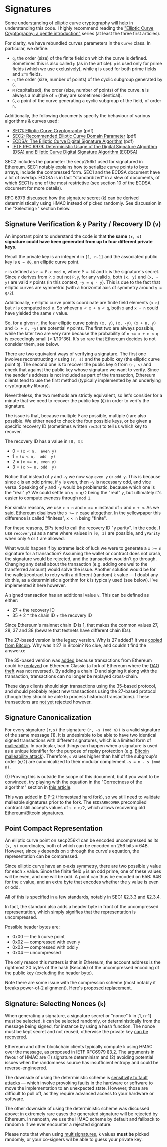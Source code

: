 # Signatures

Some understanding of elliptic curve cryptography will help in understanding this code.
I highly recommend reading the ["Elliptic Curve Cryptography: a gentle introduction"][intro] series
(at least the three first articles).

[intro]: https://andrea.corbellini.name/2015/05/17/elliptic-curve-cryptography-a-gentle-introduction/

For clarity, we have rebundled curves parameters in the `Curve` class. In particular, we define:

- `q`, the order (size) of the finite field on which the curve is defined. Sometimes this is also
  called `p` (as in the article). `p` is used only for prime fields (which we use exclusively),
  while `q` is used for both prime fields and `2^m` fields. 
- `n`, the order (size, number of points) of the cyclic subgroup generated by `G`.
- `N` (capitalized), the order (size, number of points) of the curve.
  `N` is always a multiple of `n` (they are sometimes identical).
- `G`, a point of the curve generating a cyclic subgroup of the field, of order `n`.

Additionally, the following documents specify the behaviour of various algorithms & curves used: 
- [SEC1: Elliptic Curve Cryptography](https://www.secg.org/sec1-v2.pdf) (pdf)
- [SEC2: Recommended Elliptic Curve Domain Parameter](http://www.secg.org/sec2-v2.pdf) (pdf)
- [ECDSA: The Elliptic Curve Digital Signature Algorithm](https://www.cs.miami.edu/home/burt/learning/Csc609.142/ecdsa-cert.pdf) (pdf) 
- [IETF RFC 6979: Deterministic Usage of the Digital Signature Algorithm (DSA) and Elliptic Curve Digital Signature Algorithm (ECDSA)](https://datatracker.ietf.org/doc/html/rfc6979)

SEC2 includes the parameter the secp256k1 used for signatured in Ethereum. SEC1 notably explains how
to serialize curve points to byte arrays, include the compressed form. SEC1 and the ECDSA document
have a lot of overlap. ECDSA is in fact "standardized" in a slew of documents, of which SEC1 is one
of the most restrictive (see section 10 of the ECDSA document for more details).

RFC 6979 discussed how the signature secret (`k`) can be derived deterministically using HMAC
instead of picked randomly. See discussion in the "Selecting `k`" section below.
    
## Signature Verification & y Parity / Recovery ID (`v`)

An important point to understand the code is that **the same `(r, s)` signature could have been
generated from up to four different private keys.**

Recall the private key is an integer `d` in `[1, n-1]` and the associated public key is `Q = dG`, an
elliptic curve point.

`r` is defined as `r = P.x mod n`, where `P = kG` and `k` is the signature's secret. Since `r`
derives from `P.x` but not `P.y`, for any valid `x`, both `(x, y)` and `(x, -y)` are valid `P`
points (in this context, `-y = q - y`). This is due to the fact that elliptic curves are symmetric
(with a horizontal axis of symmetry around `y = q/2`).

Additionally, `r` elliptic curve points coordinate are finite field elements (`< q`) but `r` is
computed `mod n`. So whever `n < x + n < q`, both `x` and `x + n` could have yielded the same `r`
value.

So, for a given `r`, the four elliptic curve points `(x, y)`, `(x, -y)`, `(x + n, y)` and `(x + n,
-y)` are potential `P` points. The first two are always possible, while the later two are very rare
because the probability of `n <= x + n < q` is exceedingly small (< 1/10^36). It's so rare that
Ethereum decides to not consider them, see below.

There are two equivalent ways of verifying a signature. The first one involves reconstructing `P`
using `(r, s)` and the public key (the elliptic curve point `Q`). The second one is to recover the
public key `Q` from `(r, s)` and check that against the public key whose signature we want to
verify. Since the sender's address is not included as part of the transaction, Ethereum clients tend
to use the first method (typically implemented by an underlying cryptography library).

Nevertheless, the two methods are strictly equivalent, so let's consider for a minute that we need
to recover the public key (`Q`) in order to verify the signature.

The issue is that, because multiple `P` are possible, multiple `Q` are also possible. We either need
to check the four possible keys, or be given a specific recovery ID (sometimes written `recId`) to
tell us which key to recover.

The recovery ID has a value in `[0, 3]`:
- 0 = `(x < n,  even y)`
- 1 = `(x < n,  odd  y)`
- 2 = `(x >= n, even y)`
- 3 = `(x >= n, odd  y)`

Notice that instead of `y` and `-y` we now say `even y` or `odd y`. This is because since `q` is an
odd prime, if `y` is even, then `-y` is necessary odd, and vice versa. Speaking of `y` and `-y`
would be problematic, because which one is the "real" `y`? We could settle on `y < q/2` being the
"real" `y`, but ultimately it's easier to compute eveness through `mod 2`.

For similar reasons, we use `x < n` and `x >= n` instead of `x` and `x + n`.  As we said, Ethereum
disallows the `x >= n` case altogether. In the yellowpaper this difference is called "finitess", `x
< n` being "finite".

For these reasons, EIPs tend to call the recovery ID "y parity". In the code, I use `recoveryId` as
a name where values in `[0, 3]` are possible, and `yParity` when only `0` or `1` are allowed.

What would happen if by extreme lack of luck we were to generate a `x >= n` signature for a
transaction? Assuming the wallet or contract does not crash, the signature would be rejected, and
the transaction wouldn't go through. Changing any detail about the transaction (e.g. adding one wei
to the transferred amount) would solve the issue. Another solution would be for the wallet/contract
to retry with a different (random) `k` value — I doubt any do this, as a deterministic algorithm for
`k` is typicaly used (see below). I've implemented it here however.

A signed transaction has an additional value `v`. This can be defined as either:
- 27 + the recovery ID
- 35 + 2 * the chain ID + the recovery ID

Since Ethereum's mainnet chain ID is 1, that makes the common values 27, 28, 37 and 38 (beware that
testnets have different chain IDs).

The 27-based version is the legacy version. Why is 27 added? It was [copied from Bitcoin][v27]. Why
was it 27 in Bitcoin? No clue, and couldn't find the answer.œ

[v27]: https://ethereum-magicians.org/t/increasing-address-size-from-20-to-32-bytes/5485/29

The 35-based version was [added] because transactions from Ethereum could be [replayed] on Ethereum
Classic (a fork of Ethereum where the [DAO theft] was not reversed). By adding a chain ID and
signing it along with the transaction, transactions can no longer be replayed cross-chain.

[added]: https://github.com/ethereum/EIPs/blob/master/EIPS/eip-155.md
[replayed]: https://en.wikipedia.org/wiki/Replay_attack
[DAO theft]: https://en.wikipedia.org/wiki/The_DAO_(organization)

These days clients should sign transactions using the 35-based protocol, and should probably
reject new transactions using the 27-based protocol (though they should be able to process
historical transactions). These transactions are [not yet][geth110] rejected however.

[geth110]: https://blog.ethereum.org/2021/03/03/geth-v1-10-0/

## Signature Canonicalization

For every signature `(r,s)` the signature `(r, -s (mod n))` is a valid signature of the same
message (1). It is undesirable to be able to have two identical signed transactions with different
signatures, which is a limited form of [malleability]. In particular, bad things can happen when a
signature is used as a unique identifier for the purpose of replay protection (e.g. [Bitcoin
malleability attack][bit-mal]). Therefore, `s` values higher than half of the subgroup's order
(`n/2`) are canonicalized to their modular complement `-s = n - s (mod n)`.

(1) Proving this is outside the scope of this document, but if you want to be convinced, try playing
with the equation in the "Correctness of the algorithm" section in [this article][ecdsa-intro].

This was added in [EIP-2] (Homestead hard fork), so we still need to validate malleable signatures
prior to the fork. The `ECDSARECOVER` precompiled contract still accepts values of `s > n/2`, which
allows recovering old Ethereum/Bitcoin signatures.

[malleability]: https://en.wikipedia.org/wiki/Malleability_(cryptography)
[bit-mal]: https://eklitzke.org/bitcoin-transaction-malleability
[ecdsa-intro]: https://andrea.corbellini.name/2015/05/30/elliptic-curve-cryptography-ecdh-and-ecdsa/
[EIP-2]: https://github.com/ethereum/EIPs/blob/master/EIPS/eip-2.md

## Point Compact Representation

An elliptic curve point on secp256k1 can be encoded uncompressed as its `(x, y)` coordinates, both
of which can be encoded on 256 bits = 64B. However, since `y` depends on `x` through the curve's
equation, the representation can be compressed.

Since elliptic curve have an x-axis symmetry, there are two possible `y` value for each `x` value.
Since the finite field `p` is an odd prime, one of these values will be even, and one will be odd.
A point can thus be encoded on 65B: 64B for the `x` value, and an extra byte that encodes whether
the `y` value is even or odd.

All of this is specified in a few standards, notably in SEC1 §2.3.3 and §2.3.4.

In fact, the standard also adds a header byte in front of the uncompressed representation, which
simply signifies that the representation is uncompressed.

Possible header bytes are:
- 0x00 — the `0` curve point
- 0x02 — compressed with even `y`
- 0x03 — compressed with odd `y`
- 0x04 — uncompressed

The only reason this matters is that in Ethereum, the account address is the rightmost 20 bytes of
the hash (Keccak) of the uncompressed encoding of the public key (excluding the header byte).

Note there are some issue with the compression scheme (most notably it breaks power-of-2 alignment).
Here's [proposed replacement].

[proposed replacement]: https://tools.ietf.org/id/draft-jivsov-ecc-compact-05.html#rfc.section.3

## Signature: Selecting Nonces (`k`)

When generating a signature, a signature secret or "nonce" `k` in [1, n-1] must be selected. `k` can
be selected randomly, or deterministically from the message being signed, for instance by using a
hash function. The nonce must be kept secret and not reused, otherwise the private key [can be
recovered][key-recovery].

[key-recovery]: https://github.com/tintinweb/ecdsa-private-key-recovery

Ethereum and other blockchain clients typically compute `k` using HMAC over the message, as proposed
in IETF RFC6979 §3.2. The arguments in favour of HMAC are (1) signature determinism and (2) avoiding
potential issues when the randomness source has insufficient entropy and could be
reverse-engineered.

The downside of using the deterministic scheme is [sensitivity to fault attacks][faults] — which
involve provoking faults in the hardware or software to move the implementation to an unexpected
state. However, those are difficult to pull off, as they require advanced access to your hardware or
software.

The other downside of using the deterministic scheme was discussed above: in extremely rare cases
the generated signature will be rejected by Ethereum.  In nanoeth, we use the HMAC scheme by default
and fallback to random `k` if we ever encounter a rejected signature.

[faults]: https://crypto.stackexchange.com/questions/50228

Please note that when using [multisignatures], `k` values **must be** picked randomly, or your
co-signers wil be able to guess your private key.

[multisignatures]: https://en.wikipedia.org/wiki/Multisignature